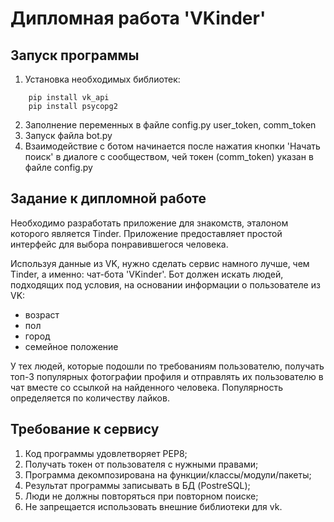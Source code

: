 # Дипломная работа 'VKinder'

## Запуск программы
1. Установка необходимых библиотек:
``` 
    pip install vk_api
    pip install psycopg2
```
2. Заполнение переменных в файле config.py user_token, comm_token
4. Запуск файла bot.py
5. Взаимодействие с ботом начинается после нажатия кнопки 'Начать поиск' в диалоге с сообществом, чей токен (сomm_token) указан в файле config.py

## Задание к дипломной работе
Необходимо разработать приложение для знакомств, эталоном которого является Tinder. Приложение предоставляет простой интерфейс для выбора понравившегося человека.

Используя данные из VK, нужно сделать сервис намного лучше, чем Tinder, а именно: чат-бота 'VKinder'. Бот должен искать людей, подходящих под условия, на основании информации о пользователе из VK:

- возраст
- пол
- город
- семейное положение

У тех людей, которые подошли по требованиям пользователю, получать топ-3 популярных фотографии профиля и отправлять их пользователю в чат вместе со ссылкой на найденного человека.
Популярность определяется по количеству лайков.
## Требование к сервису
1. Код программы удовлетворяет PEP8;
2. Получать токен от пользователя с нужными правами;
3. Программа декомпозирована на функции/классы/модули/пакеты;
4. Результат программы записывать в БД (PostreSQL);
5. Люди не должны повторяться при повторном поиске;
6. Не запрещается использовать внешние библиотеки для vk.

